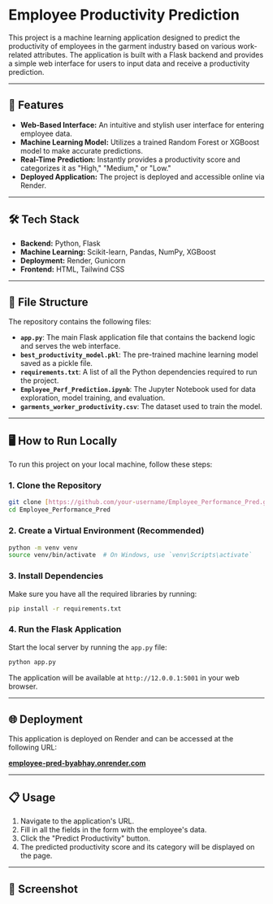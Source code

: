 # Employee Productivity Prediction

This project is a machine learning application designed to predict the productivity of employees in the garment industry based on various work-related attributes. The application is built with a Flask backend and provides a simple web interface for users to input data and receive a productivity prediction.

---

## 🚀 Features

- **Web-Based Interface:** An intuitive and stylish user interface for entering employee data.
- **Machine Learning Model:** Utilizes a trained Random Forest or XGBoost model to make accurate predictions.
- **Real-Time Prediction:** Instantly provides a productivity score and categorizes it as "High," "Medium," or "Low."
- **Deployed Application:** The project is deployed and accessible online via Render.

---

## 🛠️ Tech Stack

- **Backend:** Python, Flask
- **Machine Learning:** Scikit-learn, Pandas, NumPy, XGBoost
- **Deployment:** Render, Gunicorn
- **Frontend:** HTML, Tailwind CSS

---

## 📂 File Structure

The repository contains the following files:

- **`app.py`**: The main Flask application file that contains the backend logic and serves the web interface.
- **`best_productivity_model.pkl`**: The pre-trained machine learning model saved as a pickle file.
- **`requirements.txt`**: A list of all the Python dependencies required to run the project.
- **`Employee_Perf_Prediction.ipynb`**: The Jupyter Notebook used for data exploration, model training, and evaluation.
- **`garments_worker_productivity.csv`**: The dataset used to train the model.

---

## 🖥️ How to Run Locally

To run this project on your local machine, follow these steps:

### 1. Clone the Repository
```bash
git clone [https://github.com/your-username/Employee_Performance_Pred.git](https://github.com/your-username/Employee_Performance_Pred.git)
cd Employee_Performance_Pred
```

### 2. Create a Virtual Environment (Recommended)
```bash
python -m venv venv
source venv/bin/activate  # On Windows, use `venv\Scripts\activate`
```

### 3. Install Dependencies
Make sure you have all the required libraries by running:
```bash
pip install -r requirements.txt
```

### 4. Run the Flask Application
Start the local server by running the `app.py` file:
```bash
python app.py
```
The application will be available at `http://12.0.0.1:5001` in your web browser.

---

## 🌐 Deployment

This application is deployed on Render and can be accessed at the following URL:

[**employee-pred-byabhay.onrender.com**](https://employee-pred-byabhay.onrender.com/)

---

## 📋 Usage

1.  Navigate to the application's URL.
2.  Fill in all the fields in the form with the employee's data.
3.  Click the "Predict Productivity" button.
4.  The predicted productivity score and its category will be displayed on the page.

---

## 📸 Screenshot


